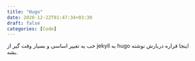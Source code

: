 ```yaml
---
title: "Hugo"
date: 2020-12-22T01:47:34+03:30
draft: false
categories: [Code]
---
```

خب یه تغییر اساسی و بسیار وقت گیر از jekyll به hugo 
اینجا قراره دربارش نوشته بشه.
